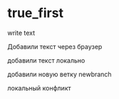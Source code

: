﻿# true_first

write text

Добавили текст через браузер

добавили текст локально

добавили новую ветку newbranch

локальный конфликт